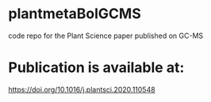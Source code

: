 # plantmetaBolGCMS
code repo for the Plant Science paper published on GC-MS

# Publication is available at: 
https://doi.org/10.1016/j.plantsci.2020.110548
